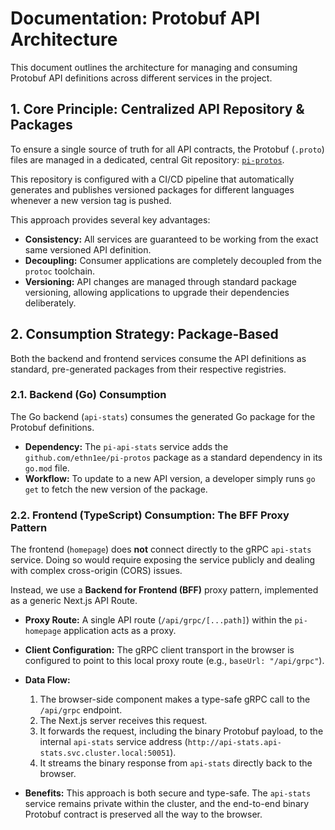 # Documentation: Protobuf API Architecture

This document outlines the architecture for managing and consuming Protobuf API definitions across different services in the project.

## 1. Core Principle: Centralized API Repository & Packages

To ensure a single source of truth for all API contracts, the Protobuf (`.proto`) files are managed in a dedicated, central Git repository: [`pi-protos`](https://github.com/ethn1ee/pi-protos).

This repository is configured with a CI/CD pipeline that automatically generates and publishes versioned packages for different languages whenever a new version tag is pushed.

This approach provides several key advantages:
-   **Consistency:** All services are guaranteed to be working from the exact same versioned API definition.
-   **Decoupling:** Consumer applications are completely decoupled from the `protoc` toolchain.
-   **Versioning:** API changes are managed through standard package versioning, allowing applications to upgrade their dependencies deliberately.

## 2. Consumption Strategy: Package-Based

Both the backend and frontend services consume the API definitions as standard, pre-generated packages from their respective registries.

### 2.1. Backend (Go) Consumption

The Go backend (`api-stats`) consumes the generated Go package for the Protobuf definitions.

-   **Dependency:** The `pi-api-stats` service adds the `github.com/ethn1ee/pi-protos` package as a standard dependency in its `go.mod` file.
-   **Workflow:** To update to a new API version, a developer simply runs `go get` to fetch the new version of the package.

### 2.2. Frontend (TypeScript) Consumption: The BFF Proxy Pattern

The frontend (`homepage`) does **not** connect directly to the gRPC `api-stats` service. Doing so would require exposing the service publicly and dealing with complex cross-origin (CORS) issues.

Instead, we use a **Backend for Frontend (BFF)** proxy pattern, implemented as a generic Next.js API Route.

-   **Proxy Route:** A single API route (`/api/grpc/[...path]`) within the `pi-homepage` application acts as a proxy.
-   **Client Configuration:** The gRPC client transport in the browser is configured to point to this local proxy route (e.g., `baseUrl: "/api/grpc"`).
-   **Data Flow:**
    1.  The browser-side component makes a type-safe gRPC call to the `/api/grpc` endpoint.
    2.  The Next.js server receives this request.
    3.  It forwards the request, including the binary Protobuf payload, to the internal `api-stats` service address (`http://api-stats.api-stats.svc.cluster.local:50051`).
    4.  It streams the binary response from `api-stats` directly back to the browser.

-   **Benefits:** This approach is both secure and type-safe. The `api-stats` service remains private within the cluster, and the end-to-end binary Protobuf contract is preserved all the way to the browser.
